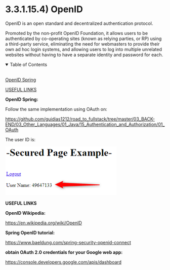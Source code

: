 # 3.3.1.15.4) OpenID

OpenID is an open standard and decentralized authentication protocol.

Promoted by the non-profit OpenID Foundation, it allows users to be authenticated by co-operating sites (known as relying parties, or RP) using a third-party service, eliminating the need for webmasters to provide their own ad hoc login systems, and allowing users to log into multiple unrelated websites without having to have a separate identity and password for each.

<details open>
<summary>Table of Contents</summary>
<br>

[OpenID Spring](#h1)

[USEFUL LINKS](#h2)

</details>

<a name="h1"/>

**OpenID Spring:**

Follow the same implementation using OAuth on:

https://github.com/guidias1212/road_to_fullstack/tree/master/03_BACK-END/03_Other_Languages/01_Java/15_Authentication_and_Authorization/01_OAuth

The user ID is:

![alt text](https://raw.githubusercontent.com/guidias1212/road_to_fullstack/master/images/OpenID.png)

<a name="h2"/>

**USEFUL LINKS**

**OpenID Wikipedia:**

https://en.wikipedia.org/wiki/OpenID

**Spring OpenID tutorial:**

https://www.baeldung.com/spring-security-openid-connect

**obtain OAuth 2.0 credentials for your Google web app:**

https://console.developers.google.com/apis/dashboard